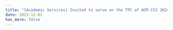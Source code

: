 ```yaml
---
title: "[Academic Services] Invited to serve on the TPC of ACM CCS 2024 (Machine Learning Security Track), SIGMETRICS 2024 and IEEE ICDCS 2024. Please consider to submit."
date: 2023-12-01
has_more: false
---
```

